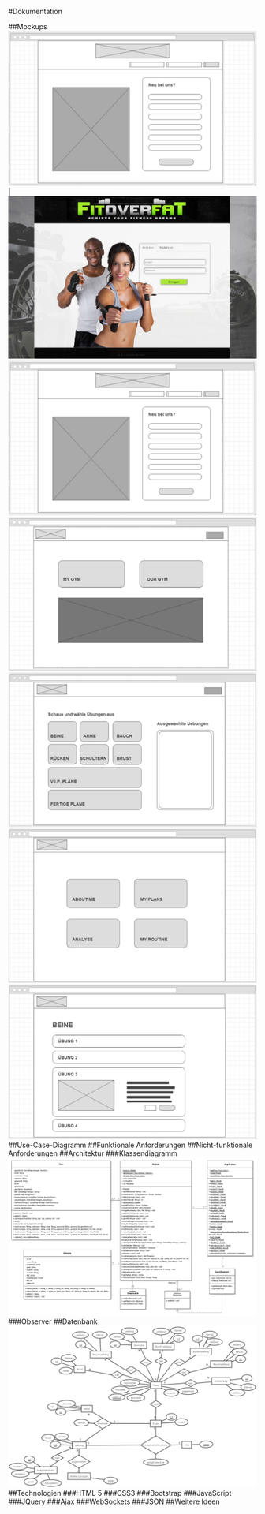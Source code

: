 #Dokumentation





##Mockups
![GitHub login](mockups/logIn.jpg) | ![GitHub loginUmsetzung](mockups/loginUmsetzung.jpg)
![GitHub login](mockups/logIn.jpg)
![GitHub home](mockups/home.jpg)
![GitHub ourgym](mockups/ourgym.jpg)
![GitHub mygym](mockups/mygym.jpg)
![GitHub uebungen](mockups/uebungen.jpg)
##Use-Case-Diagramm
##Funktionale Anforderungen
##Nicht-funktionale Anforderungen
##Architektur
###Klassendiagramm
![GitHub klassendiagramm](Klassendiagramm.png)
###Observer
##Datenbank
![GitHub atGymDB](atGymDB.jpg)
##Technologien
###HTML 5
###CSS3
###Bootstrap
###JavaScript
###JQuery
###Ajax
###WebSockets
###JSON
##Weitere Ideen